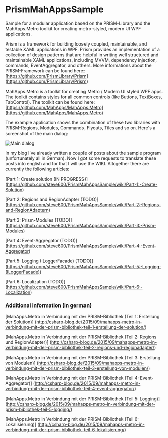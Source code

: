 # PrismMahAppsSample

Sample for a modular application based on the PRISM-Library and the MahApps.Metro toolkit for creating metro-styled, modern UI WPF applications.

Prism is a framework for building loosely coupled, maintainable, and testable XAML applications in WPF. Prism provides an implementation of a collection of design patterns that are helpful in writing well structured and maintainable XAML applications, including MVVM, dependency injection, commands, EventAggregator, and others. More informations about the PRISM-Framework can be found here: [https://github.com/PrismLibrary/Prism] (https://github.com/PrismLibrary/Prism)

MahApps.Metro is a toolkit for creating Metro / Modern UI styled WPF apps. The toolkit contains styles for all common controls (like Buttons, TextBoxes, TabControl). The toolkit can be found here: [https://github.com/MahApps/MahApps.Metro] (https://github.com/MahApps/MahApps.Metro)

The example application shows the combination of these two libraries with PRISM-Regions, Modules, Commands, Flyouts, Tiles and so on. Here's a screenshot of the main dialog:

![Main dialog](http://csharp-blog.de/wp-content/uploads/2015/09/PrismMahAppsSample_MainDialog.png)

In my blog I've already written a couple of posts about the sample program (unfortunately all in German). Now I got some requests to translate these posts into english and for that I will use the WIKI. Altogether there are currently the following articles:

[Part 1: Create solution (IN PROGRESS)] (https://github.com/steve600/PrismMahAppsSample/wiki/Part-1:-Create-Solution)

[Part 2: Regions and RegionAdapter (TODO)] (https://github.com/steve600/PrismMahAppsSample/wiki/Part-2:-Regions-and-RegionAdaptern)

[Part 3: Prism-Modules (TODO)] (https://github.com/steve600/PrismMahAppsSample/wiki/Part-3:-Prism-Modules)

[Part 4: Event-Aggregator (TODO)] (https://github.com/steve600/PrismMahAppsSample/wiki/Part-4:-Event-Aggregator)

[Part 5: Logging (ILoggerFacade) (TODO)] (https://github.com/steve600/PrismMahAppsSample/wiki/Part-5:-Logging-(ILoggerFacade))

[Part 6: Localization (TODO)] (https://github.com/steve600/PrismMahAppsSample/wiki/Part-6:-Localization)

### Additional information (in german)

[MahApps.Metro in Verbindung mit der PRISM-Bibliothek (Teil 1: Erstellung der Solution)] (http://csharp-blog.de/2015/09/mahapps-metro-in-verbindung-mit-der-prism-bibliothek-teil-1-erstellung-der-solution/)

[MahApps.Metro in Verbindung mit der PRISM-Bibliothek (Teil 2: Regions und RegionAdapter)] (http://csharp-blog.de/2015/09/mahapps-metro-in-verbindung-mit-der-prism-bibliothek-teil-2-regions-und-regionadapter/)

[MahApps.Metro in Verbindung mit der PRISM-Bibliothek (Teil 3: Erstellung von Modulen)]
(http://csharp-blog.de/2015/09/mahapps-metro-in-verbindung-mit-der-prism-bibliothek-teil-3-erstellung-von-modulen/)

[MahApps.Metro in Verbindung mit der PRISM-Bibliothek (Teil 4: Event-Aggregator)]
(http://csharp-blog.de/2015/09/mahapps-metro-in-verbindung-mit-der-prism-bibliothek-teil-4-event-aggregator/)

[MahApps.Metro in Verbindung mit der PRISM-Bibliothek (Teil 5: Logging)]
(http://csharp-blog.de/2015/09/mahapps-metro-in-verbindung-mit-der-prism-bibliothek-teil-5-logging/)

[MahApps.Metro in Verbindung mit der PRISM-Bibliothek (Teil 6: Lokalisierung)]
(http://csharp-blog.de/2015/09/mahapps-metro-in-verbindung-mit-der-prism-bibliothek-teil-6-lokalisierung/)
